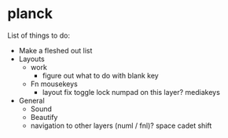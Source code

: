 # planck

List of things to do:
  - Make a fleshed out list
  - Layouts
    - work
      - figure out what to do with blank key
    - Fn
      mousekeys
      - layout
      fix toggle lock
      numpad on this layer?
      mediakeys
  - General
    - Sound
    - Beautify
    - navigation to other layers (numl / fnl)?
    space cadet shift
